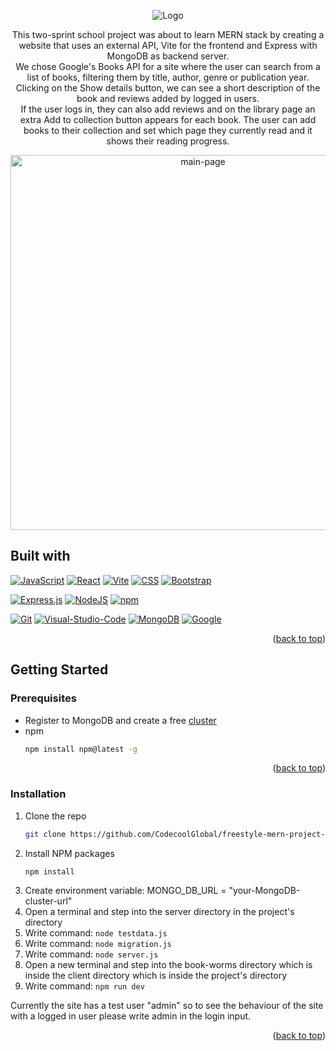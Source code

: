 <a id="readme-top"></a>

<div align="center">
  <img src="https://github.com/user-attachments/assets/1dbf64f1-262b-48d0-931a-31aa42615c56" alt="Logo">
  <p>
    This two-sprint school project was about to learn MERN stack by creating a website that uses an external API, Vite for the frontend and Express with MongoDB as backend server.</br>
    We chose Google's Books API for a site where the user can search from a list of books, filtering them by title, author, genre or publication year.
    Clicking on the Show details button, we can see a short description of the book and reviews added by logged in users. </br>
    If the user logs in, they can also add reviews and on the library page an extra Add to collection button appears for each book. The user can add books to their collection and set which page they currently read and it shows their reading progress.
  </p>
  <img src="https://github.com/user-attachments/assets/0afb1d50-d0a9-48a5-a643-2d385f464d45" alt="main-page" width="600px">
</div>

## Built with

[![JavaScript]](#) [![React][React.js]][React-url] [![Vite]][Vite-url]  [![CSS]](#) [![Bootstrap]][Bootstrap-url] 

[![Express.js]][Express.js-url] [![NodeJS]][NodeJS-url] [![npm]][npm-url] 

[![Git]][Git-url] [![Visual-Studio-Code]][Visual-Studio-Code-url] [![MongoDB]][MongoDB-url] [![Google]][Google-books-url] 

<p align="right">(<a href="#readme-top">back to top</a>)</p>

## Getting Started

### Prerequisites

* Register to MongoDB and create a free <a href="https://www.mongodb.com/resources/products/fundamentals/mongodb-cluster-setup">cluster</a>
* npm
  ```sh
  npm install npm@latest -g
  ```

<p align="right">(<a href="#readme-top">back to top</a>)</p>


### Installation

1. Clone the repo
   ```sh
   git clone https://github.com/CodecoolGlobal/freestyle-mern-project-react-KrisztaAntal.git
   ```
2. Install NPM packages
   ```sh
   npm install
   ```
3. Create environment variable: MONGO_DB_URL = "your-MongoDB-cluster-url"
4. Open a terminal and step into the server directory in the project's directory
5. Write command: ```node testdata.js```
6. Write command: ```node migration.js```
7. Write command: ```node server.js```
8. Open a new terminal and step into the book-worms directory which is inside the client directory which is inside the project's directory
9. Write command: ```npm run dev```


Currently the site has a test user "admin" so to see the behaviour of the site with a logged in user please write admin in the login input.

<p align="right">(<a href="#readme-top">back to top</a>)</p>


[JavaScript]: https://img.shields.io/badge/JavaScript-F7DF1E?logo=javascript&logoColor=000

[React.js]: https://img.shields.io/badge/React-%2320232a.svg?logo=react&logoColor=%2361DAFB
[React-url]: https://reactjs.org/

[CSS]: https://img.shields.io/badge/CSS-1572B6?logo=css3&logoColor=fff

[Git]: https://img.shields.io/badge/Git-F05032?logo=git&logoColor=fff
[Git-url]: https://git-scm.com/

[MongoDB]: https://img.shields.io/badge/MongoDB-%234ea94b.svg?logo=mongodb&logoColor=white
[MongoDB-url]: https://www.mongodb.com/

[Bootstrap]: https://img.shields.io/badge/Bootstrap-7952B3?logo=bootstrap&logoColor=fff
[Bootstrap-url]: https://getbootstrap.com/

[Express.js]: https://img.shields.io/badge/Express.js-%23404d59.svg?logo=express&logoColor=%2361DAFB
[Express.js-url]: https://expressjs.com/en/starter/installing.html

[NodeJS]: https://img.shields.io/badge/Node.js-6DA55F?logo=node.js&logoColor=white
[NodeJS-url]: https://nodejs.org/en

[npm]: https://img.shields.io/badge/npm-CB3837?logo=npm&logoColor=fff
[npm-url]: https://docs.npmjs.com/downloading-and-installing-node-js-and-npm

[Vite]: https://img.shields.io/badge/Vite-646CFF?logo=vite&logoColor=fff
[Vite-url]: https://vite.dev/guide/

[Google]: https://img.shields.io/badge/Google-4285F4?logo=google&logoColor=white
[Google-books-url]: https://developers.google.com/books

[Visual-Studio-Code]: https://custom-icon-badges.demolab.com/badge/Visual%20Studio%20Code-0078d7.svg?logo=vsc&logoColor=white
[Visual-Studio-Code-url]: https://code.visualstudio.com/
